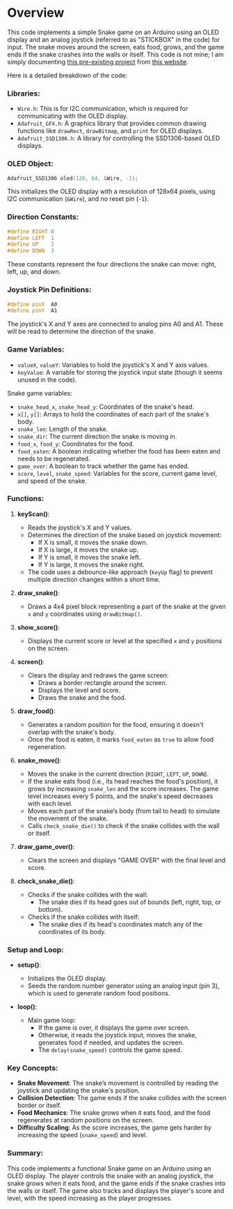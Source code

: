 # Overview

This code implements a simple Snake game on an Arduino using an OLED display and an analog joystick (referred to as "STICKBOX" in the code) for input. The snake moves around the screen, eats food, grows, and the game ends if the snake crashes into the walls or itself. This code is not mine; I am simply documenting [this pre-existing project](https://github.com/Elecrow-RD/short_eletronics/blob/main/snake/snake.ino) from [this website](https://www.elecrow.com/blog/creating-the-snake-game-using-arduino.html).

Here is a detailed breakdown of the code:

### Libraries:
- `Wire.h`: This is for I2C communication, which is required for communicating with the OLED display.
- `Adafruit_GFX.h`: A graphics library that provides common drawing functions like `drawRect`, `drawBitmap`, and `print` for OLED displays.
- `Adafruit_SSD1306.h`: A library for controlling the SSD1306-based OLED displays.

### OLED Object:
```cpp
Adafruit_SSD1306 oled(128, 64, &Wire, -1);
```
This initializes the OLED display with a resolution of 128x64 pixels, using I2C communication (`&Wire`), and no reset pin (`-1`).

### Direction Constants:
```cpp
#define RIGHT 0
#define LEFT  1
#define UP    2
#define DOWN  3
```
These constants represent the four directions the snake can move: right, left, up, and down.

### Joystick Pin Definitions:
```cpp
#define pinX  A0
#define pinY  A1
```
The joystick's X and Y axes are connected to analog pins A0 and A1. These will be read to determine the direction of the snake.

### Game Variables:
- `valueX`, `valueY`: Variables to hold the joystick's X and Y axis values.
- `keyValue`: A variable for storing the joystick input state (though it seems unused in the code).
  
Snake game variables:
- `snake_head_x`, `snake_head_y`: Coordinates of the snake's head.
- `x[]`, `y[]`: Arrays to hold the coordinates of each part of the snake's body.
- `snake_len`: Length of the snake.
- `snake_dir`: The current direction the snake is moving in.
- `food_x`, `food_y`: Coordinates for the food.
- `food_eaten`: A boolean indicating whether the food has been eaten and needs to be regenerated.
- `game_over`: A boolean to track whether the game has ended.
- `score`, `level`, `snake_speed`: Variables for the score, current game level, and speed of the snake.

### Functions:

1. **keyScan()**:
   - Reads the joystick's X and Y values.
   - Determines the direction of the snake based on joystick movement:
     - If X is small, it moves the snake down.
     - If X is large, it moves the snake up.
     - If Y is small, it moves the snake left.
     - If Y is large, it moves the snake right.
   - The code uses a debounce-like approach (`keyUp` flag) to prevent multiple direction changes within a short time.

2. **draw_snake()**:
   - Draws a 4x4 pixel block representing a part of the snake at the given `x` and `y` coordinates using `drawBitmap()`.

3. **show_score()**:
   - Displays the current score or level at the specified `x` and `y` positions on the screen.

4. **screen()**:
   - Clears the display and redraws the game screen:
     - Draws a border rectangle around the screen.
     - Displays the level and score.
     - Draws the snake and the food.

5. **draw_food()**:
   - Generates a random position for the food, ensuring it doesn't overlap with the snake's body.
   - Once the food is eaten, it marks `food_eaten` as `true` to allow food regeneration.

6. **snake_move()**:
   - Moves the snake in the current direction (`RIGHT`, `LEFT`, `UP`, `DOWN`).
   - If the snake eats food (i.e., its head reaches the food's position), it grows by increasing `snake_len` and the score increases. The game level increases every 5 points, and the snake's speed decreases with each level.
   - Moves each part of the snake’s body (from tail to head) to simulate the movement of the snake.
   - Calls `check_snake_die()` to check if the snake collides with the wall or itself.

7. **draw_game_over()**:
   - Clears the screen and displays "GAME OVER" with the final level and score.

8. **check_snake_die()**:
   - Checks if the snake collides with the wall:
     - The snake dies if its head goes out of bounds (left, right, top, or bottom).
   - Checks if the snake collides with itself:
     - The snake dies if its head's coordinates match any of the coordinates of its body.

### Setup and Loop:

- **setup()**:
  - Initializes the OLED display.
  - Seeds the random number generator using an analog input (pin 3), which is used to generate random food positions.

- **loop()**:
  - Main game loop:
    - If the game is over, it displays the game over screen.
    - Otherwise, it reads the joystick input, moves the snake, generates food if needed, and updates the screen.
    - The `delay(snake_speed)` controls the game speed.

### Key Concepts:
- **Snake Movement**: The snake’s movement is controlled by reading the joystick and updating the snake's position.
- **Collision Detection**: The game ends if the snake collides with the screen border or itself.
- **Food Mechanics**: The snake grows when it eats food, and the food regenerates at random positions on the screen.
- **Difficulty Scaling**: As the score increases, the game gets harder by increasing the speed (`snake_speed`) and level.

### Summary:
This code implements a functional Snake game on an Arduino using an OLED display. The player controls the snake with an analog joystick, the snake grows when it eats food, and the game ends if the snake crashes into the walls or itself. The game also tracks and displays the player's score and level, with the speed increasing as the player progresses.